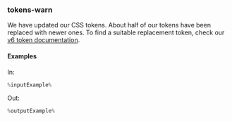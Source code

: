 ### tokens-warn

We have updated our CSS tokens. About half of our tokens have been replaced with newer ones. To find a suitable replacement token, check our [v6 token documentation](https://staging-v6.patternfly.org/tokens/all-patternfly-tokens).

#### Examples

In:

```jsx
%inputExample%
```

Out:

```jsx
%outputExample%
```
